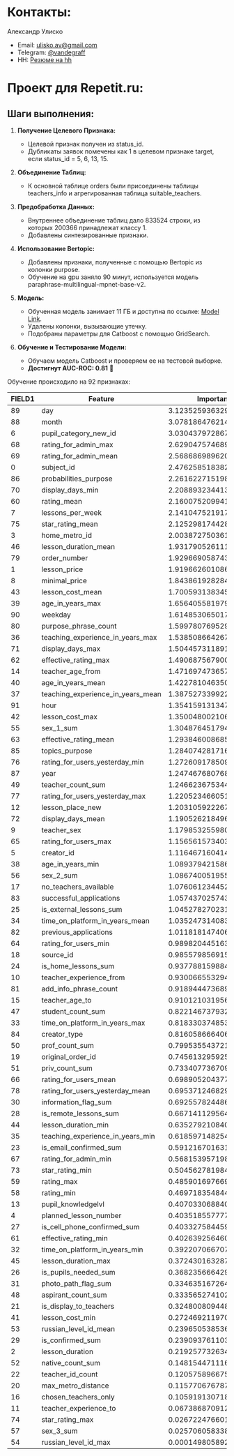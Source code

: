 # Контакты:
Александр Улиско
* Email: [ulisko.av@gmail.com](mailto:ulisko.av@gmail.com)
* Telegram: [@vandegraff](https://t.me/vandegraff)
* HH: [Резюме на hh](https://hh.ru/resume/8e74db96ff0ca2b1500039ed1f4d7042615837)

# Проект для Repetit.ru:

## **Шаги выполнения:**

1. **Получение Целевого Признака:**
   - Целевой признак получен из status_id.
   - Дубликаты заявок помечены как 1 в целевом признаке target, если status_id = 5, 6, 13, 15.

2. **Объединение Таблиц:**
   - К основной таблице orders были присоединены таблицы teachers_info и агрегированная таблица suitable_teachers.

3. **Предобработка Данных:**
   - Внутреннее объединение таблиц дало 833524 строки, из которых 200366 принадлежат классу 1.
   - Добавлены синтезированные признаки.

4. **Использование Bertopic:**
   - Добавлены признаки, полученные с помощью Bertopic из колонки purpose.
   - Обучение на gpu заняло 90 минут, используется модель paraphrase-multilingual-mpnet-base-v2.

5. **Модель:**
   - Обученная модель занимает 11 ГБ и доступна по ссылке: [Model Link](https://drive.google.com/file/d/1F9KDQaVoN6pUch5X1zOtzRfUH8caCkyB/view?usp=drive_link).
   - Удалены колонки, вызывающие утечку.
   - Подобраны параметры для Catboost с помощью GridSearch.

6. **Обучение и Тестирование Модели:**
   - Обучаем модель Catboost и проверяем ее на тестовой выборке.
   - **Достигнут AUC-ROC: 0.81** 🚀

Обучение происходило на 92 признаках:

|FIELD1|Feature                          |Importance            |
|------|---------------------------------|----------------------|
|89    |day                              |3.1235259363293166    |
|88    |month                            |3.078186476214065     |
|6     |pupil_category_new_id            |3.030437972867819     |
|68    |rating_for_admin_max             |2.629047574689017     |
|69    |rating_for_admin_mean            |2.568686989620132     |
|0     |subject_id                       |2.47625851838237      |
|86    |probabilities_purpose            |2.2616227151985027    |
|70    |display_days_min                 |2.2088932344138614    |
|60    |rating_mean                      |2.1600752099416596    |
|7     |lessons_per_week                 |2.1410475219174314    |
|75    |star_rating_mean                 |2.1252981744288566    |
|3     |home_metro_id                    |2.0038727503615172    |
|46    |lesson_duration_mean             |1.9317905261112622    |
|79    |order_number                     |1.9296690587433594    |
|1     |lesson_price                     |1.9196626010868836    |
|8     |minimal_price                    |1.8438619282843671    |
|43    |lesson_cost_mean                 |1.7005931383452557    |
|39    |age_in_years_max                 |1.6564055819792673    |
|90    |weekday                          |1.614853065017946     |
|80    |purpose_phrase_count             |1.5997807695296582    |
|36    |teaching_experience_in_years_max |1.5385086642670347    |
|71    |display_days_max                 |1.5044573118911728    |
|62    |effective_rating_max             |1.4906875679009806    |
|14    |teacher_age_from                 |1.471697473657206     |
|40    |age_in_years_mean                |1.4227810463509754    |
|37    |teaching_experience_in_years_mean|1.3875273399220027    |
|91    |hour                             |1.3541591313476748    |
|42    |lesson_cost_max                  |1.3500480021065773    |
|55    |sex_1_sum                        |1.304876451794715     |
|63    |effective_rating_mean            |1.2938460086850536    |
|85    |topics_purpose                   |1.2840742817167965    |
|76    |rating_for_users_yesterday_min   |1.2726091785097189    |
|87    |year                             |1.2474676807689562    |
|49    |teacher_count_sum                |1.246623675344564     |
|77    |rating_for_users_yesterday_max   |1.2205234660514315    |
|12    |lesson_place_new                 |1.203105922267793     |
|72    |display_days_mean                |1.1905262184968946    |
|9     |teacher_sex                      |1.1798532559801405    |
|65    |rating_for_users_max             |1.156561573403771     |
|5     |creator_id                       |1.1164671604140104    |
|38    |age_in_years_min                 |1.089379421586932     |
|56    |sex_2_sum                        |1.0867400519554369    |
|17    |no_teachers_available            |1.0760612344520848    |
|83    |successful_applications          |1.0574370257432153    |
|25    |is_external_lessons_sum          |1.0452782702312249    |
|34    |time_on_platform_in_years_mean   |1.03524731408329      |
|82    |previous_applications            |1.0118181474068921    |
|64    |rating_for_users_min             |0.9898204451630391    |
|18    |source_id                        |0.9855798569158395    |
|24    |is_home_lessons_sum              |0.9377881598843889    |
|10    |teacher_experience_from          |0.9300665532946745    |
|81    |add_info_phrase_count            |0.9189444736891035    |
|15    |teacher_age_to                   |0.9101210319561934    |
|47    |student_count_sum                |0.8221467379325582    |
|33    |time_on_platform_in_years_max    |0.8183303748535885    |
|84    |creator_type                     |0.8160586664065684    |
|50    |prof_count_sum                   |0.7995355437217878    |
|19    |original_order_id                |0.745613295925528     |
|51    |priv_count_sum                   |0.7334077367097053    |
|66    |rating_for_users_mean            |0.6989052043774835    |
|78    |rating_for_users_yesterday_mean  |0.6953712468296385    |
|30    |information_flag_sum             |0.6925578244862114    |
|28    |is_remote_lessons_sum            |0.667141129564311     |
|44    |lesson_duration_min              |0.6352792108402538    |
|35    |teaching_experience_in_years_min |0.6185971482544032    |
|23    |is_email_confirmed_sum           |0.5912167016317343    |
|67    |rating_for_admin_min             |0.568153957198443     |
|73    |star_rating_min                  |0.5045627819847327    |
|59    |rating_max                       |0.48590169766905694   |
|58    |rating_min                       |0.46971835484434854   |
|13    |pupil_knowledgelvl               |0.40703306884087953   |
|4     |planned_lesson_number            |0.4035185577778999    |
|27    |is_cell_phone_confirmed_sum      |0.40332758445927536   |
|61    |effective_rating_min             |0.40263925646094506   |
|32    |time_on_platform_in_years_min    |0.39220706670780897   |
|45    |lesson_duration_max              |0.372430163287291     |
|26    |is_pupils_needed_sum             |0.36823566642975486   |
|31    |photo_path_flag_sum              |0.3346351672647702    |
|48    |aspirant_count_sum               |0.33356527410204423   |
|21    |is_display_to_teachers           |0.3248008094488027    |
|41    |lesson_cost_min                  |0.27246921197023766   |
|53    |russian_level_id_mean            |0.23965053853665907   |
|29    |is_confirmed_sum                 |0.23909376110331496   |
|2     |lesson_duration                  |0.21925773263429607   |
|52    |native_count_sum                 |0.14815447111633462   |
|22    |teacher_id_count                 |0.12057589667558602   |
|20    |max_metro_distance               |0.1157706767877568    |
|16    |chosen_teachers_only             |0.10591913071886758   |
|11    |teacher_experience_to            |0.06738687091255596   |
|74    |star_rating_max                  |0.026722476601296626  |
|57    |sex_3_sum                        |0.025706058338101478  |
|54    |russian_level_id_max             |0.00014980589282553248|
